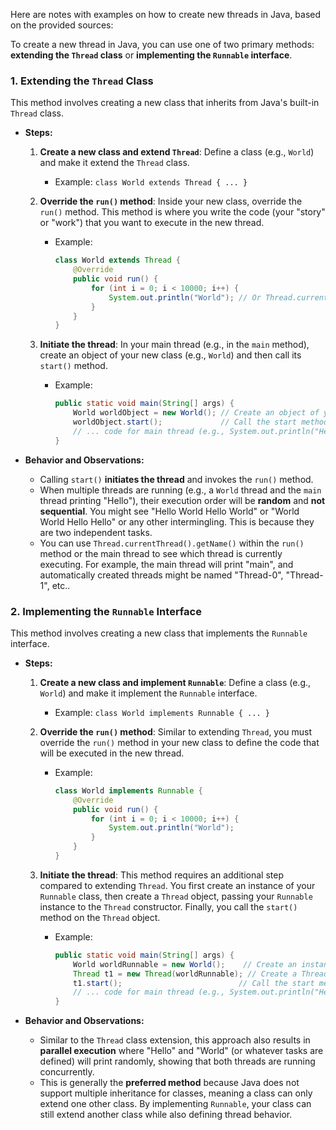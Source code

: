Here are notes with examples on how to create new threads in Java, based on the provided sources:

To create a new thread in Java, you can use one of two primary methods: **extending the `Thread` class** or **implementing the `Runnable` interface**.

### 1. Extending the `Thread` Class

This method involves creating a new class that inherits from Java's built-in `Thread` class.

*   **Steps:**
    1.  **Create a new class and extend `Thread`**: Define a class (e.g., `World`) and make it extend the `Thread` class.
        *   Example: `class World extends Thread { ... }`
    2.  **Override the `run()` method**: Inside your new class, override the `run()` method. This method is where you write the code (your "story" or "work") that you want to execute in the new thread.
        *   Example:
            ```java
            class World extends Thread {
                @Override
                public void run() {
                    for (int i = 0; i < 10000; i++) {
                        System.out.println("World"); // Or Thread.currentThread().getName()
                    }
                }
            }
            ```
           
    3.  **Initiate the thread**: In your main thread (e.g., in the `main` method), create an object of your new class (e.g., `World`) and then call its `start()` method.
        *   Example:
            ```java
            public static void main(String[] args) {
                World worldObject = new World(); // Create an object of your thread class
                worldObject.start();             // Call the start method to begin execution in a new thread
                // ... code for main thread (e.g., System.out.println("Hello");)
            }
            ```
           
*   **Behavior and Observations:**
    *   Calling `start()` **initiates the thread** and invokes the `run()` method.
    *   When multiple threads are running (e.g., a `World` thread and the `main` thread printing "Hello"), their execution order will be **random** and **not sequential**. You might see "Hello World Hello World" or "World World Hello Hello" or any other intermingling. This is because they are two independent tasks.
    *   You can use `Thread.currentThread().getName()` within the `run()` method or the main thread to see which thread is currently executing. For example, the main thread will print "main", and automatically created threads might be named "Thread-0", "Thread-1", etc..

### 2. Implementing the `Runnable` Interface

This method involves creating a new class that implements the `Runnable` interface.

*   **Steps:**
    1.  **Create a new class and implement `Runnable`**: Define a class (e.g., `World`) and make it implement the `Runnable` interface.
        *   Example: `class World implements Runnable { ... }`
    2.  **Override the `run()` method**: Similar to extending `Thread`, you must override the `run()` method in your new class to define the code that will be executed in the new thread.
        *   Example:
            ```java
            class World implements Runnable {
                @Override
                public void run() {
                    for (int i = 0; i < 10000; i++) {
                        System.out.println("World");
                    }
                }
            }
            ```
           
    3.  **Initiate the thread**: This method requires an additional step compared to extending `Thread`. You first create an instance of your `Runnable` class, then create a `Thread` object, passing your `Runnable` instance to the `Thread` constructor. Finally, you call the `start()` method on the `Thread` object.
        *   Example:
            ```java
            public static void main(String[] args) {
                World worldRunnable = new World();    // Create an instance of your Runnable class
                Thread t1 = new Thread(worldRunnable); // Create a Thread object, passing the Runnable instance
                t1.start();                          // Call the start method on the Thread object
                // ... code for main thread (e.g., System.out.println("Hello");)
            }
            ```
           
*   **Behavior and Observations:**
    *   Similar to the `Thread` class extension, this approach also results in **parallel execution** where "Hello" and "World" (or whatever tasks are defined) will print randomly, showing that both threads are running concurrently.
    *   This is generally the **preferred method** because Java does not support multiple inheritance for classes, meaning a class can only extend one other class. By implementing `Runnable`, your class can still extend another class while also defining thread behavior.

